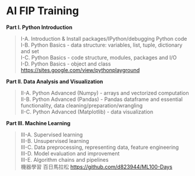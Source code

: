 # AI FIP Training

**Part I. Python Introduction**  
> I-A. Introduction & Install packages/IPython/debugging Python code  
> I-B. Python Basics - data structure: variables, list, tuple, dictionary and set  
> I-C. Python Basics - code structure, modules, packages and I/O  
> I-D. Python Basics - object and class  
> https://sites.google.com/view/pythonplayground

**Part II. Data Analysis and Visualization**  
> II-A. Python Advanced (Numpy) - arrays and vectorized computation  
> II-B. Python Advanced (Pandas) - Pandas dataframe and essential functionality, data cleaning/preparation/wrangling  
> II-C. Python Advanced (Matplotlib) - data visualization  

**Part III. Machine Learning**  
> III-A. Supervised learning  
> III-B. Unsupervised learning  
> III-C. Data preprocessing, representing data, feature engineering  
> III-D. Model evaluation and improvement  
> III-E. Algorithm chains and pipelines   
> 機器學習 百日馬拉松  https://github.com/d823944/ML100-Days
